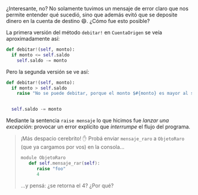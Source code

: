 ¿Interesante, no? No solamente tuvimos un mensaje de error claro que nos permite entender qué sucedió, sino que además evitó que se deposite dinero en la cuenta de destino :smile:. ¿Cómo fue esto posible?

La primera versión del método `debitar!` en `CuentaOrigen` se veía aproximadamente así:

```python
def debitar!(self, monto):
  if monto <= self.saldo
    self.saldo -= monto


```

Pero la segunda versión se ve así:

```python
def debitar!(self, monto):
  if monto > self.saldo
    raise "No se puede debitar, porque el monto $#{monto} es mayor al saldo $#{self.saldo}"


  self.saldo -= monto

```

Mediante la sentencia `raise mensaje` lo que hicimos fue _lanzar una excepción_: provocar un error explícito que _interrumpe_ el flujo del programa.

> ¡Más despacio cerebrito! :hand: Probá enviar `mensaje_raro` a `ObjetoRaro` (que ya cargamos por vos) en la consola...
>
> ```python
> module ObjetoRaro
>    def self.mensaje_rar(self):
>       raise "foo"
>       4
>
>
> ```
>
> ...y pensá: ¿se retorna el 4? ¿Por qué?


